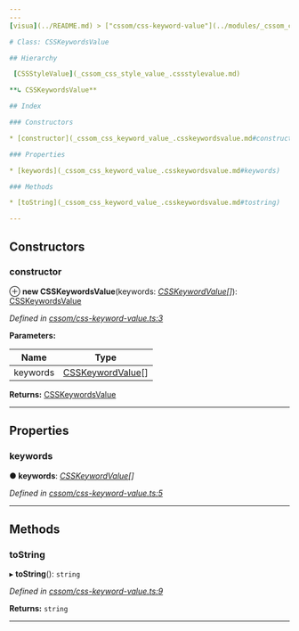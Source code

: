 ```yaml
---
---
[visua](../README.md) > ["cssom/css-keyword-value"](../modules/_cssom_css_keyword_value_.md) > [CSSKeywordsValue](../classes/_cssom_css_keyword_value_.csskeywordsvalue.md)

# Class: CSSKeywordsValue

## Hierarchy

 [CSSStyleValue](_cssom_css_style_value_.cssstylevalue.md)

**↳ CSSKeywordsValue**

## Index

### Constructors

* [constructor](_cssom_css_keyword_value_.csskeywordsvalue.md#constructor)

### Properties

* [keywords](_cssom_css_keyword_value_.csskeywordsvalue.md#keywords)

### Methods

* [toString](_cssom_css_keyword_value_.csskeywordsvalue.md#tostring)

---
```


## Constructors

<a id="constructor"></a>

###  constructor

⊕ **new CSSKeywordsValue**(keywords: *[CSSKeywordValue](_cssom_css_keyword_value_.csskeywordvalue.md)[]*): [CSSKeywordsValue](_cssom_css_keyword_value_.csskeywordsvalue.md)

*Defined in [cssom/css-keyword-value.ts:3](https://github.com/umbopepato/visua/blob/221e6a0/src/cssom/css-keyword-value.ts#L3)*

**Parameters:**

| Name | Type |
| ------ | ------ |
| keywords | [CSSKeywordValue](_cssom_css_keyword_value_.csskeywordvalue.md)[] |

**Returns:** [CSSKeywordsValue](_cssom_css_keyword_value_.csskeywordsvalue.md)

___

## Properties

<a id="keywords"></a>

###  keywords

**● keywords**: *[CSSKeywordValue](_cssom_css_keyword_value_.csskeywordvalue.md)[]*

*Defined in [cssom/css-keyword-value.ts:5](https://github.com/umbopepato/visua/blob/221e6a0/src/cssom/css-keyword-value.ts#L5)*

___

## Methods

<a id="tostring"></a>

###  toString

▸ **toString**(): `string`

*Defined in [cssom/css-keyword-value.ts:9](https://github.com/umbopepato/visua/blob/221e6a0/src/cssom/css-keyword-value.ts#L9)*

**Returns:** `string`

___

